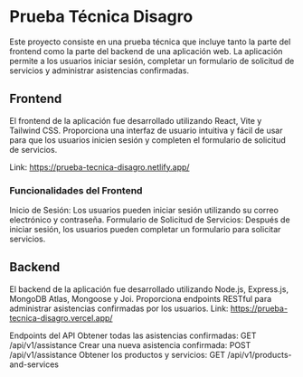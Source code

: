 
# Prueba Técnica Disagro
Este proyecto consiste en una prueba técnica que incluye tanto la parte del frontend como la parte del backend de una aplicación web. La aplicación permite a los usuarios iniciar sesión, completar un formulario de solicitud de servicios y administrar asistencias confirmadas.

## Frontend
El frontend de la aplicación fue desarrollado utilizando React, Vite y Tailwind CSS. Proporciona una interfaz de usuario intuitiva y fácil de usar para que los usuarios inicien sesión y completen el formulario de solicitud de servicios.

Link: https://prueba-tecnica-disagro.netlify.app/

### Funcionalidades del Frontend
Inicio de Sesión: Los usuarios pueden iniciar sesión utilizando su correo electrónico y contraseña.
Formulario de Solicitud de Servicios: Después de iniciar sesión, los usuarios pueden completar un formulario para solicitar servicios.
## Backend
El backend de la aplicación fue desarrollado utilizando Node.js, Express.js, MongoDB Atlas, Mongoose y Joi. Proporciona endpoints RESTful para administrar asistencias confirmadas por los usuarios.
Link: https://prueba-tecnica-disagro.vercel.app/

Endpoints del API
Obtener todas las asistencias confirmadas: GET /api/v1/assistance
Crear una nueva asistencia confirmada: POST /api/v1/assistance
Obtener los productos y servicios: GET /api/v1/products-and-services

